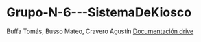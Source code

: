 # Grupo-N-6---SistemaDeKiosco
Buffa Tomás, Busso Mateo, Cravero Agustín
[Documentación drive](https://docs.google.com/document/d/1SjbVQef-ZfhMWIzEnJJKrjA2DIaURhY59kPe264IKgw/edit?tab=t.0)
